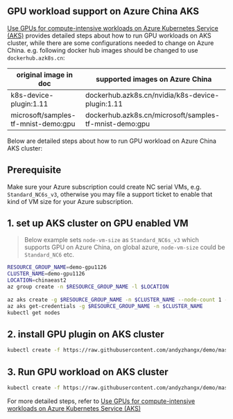 ## GPU workload support on Azure China AKS
[Use GPUs for compute-intensive workloads on Azure Kubernetes Service (AKS)](https://docs.microsoft.com/en-us/azure/aks/gpu-cluster) provides detailed steps about how to run GPU workloads on AKS cluster, while there are some configurations needed to change on Azure China. e.g. following docker hub images should be changed to use `dockerhub.azk8s.cn`:

| original image in doc | supported images on Azure China |
| ---- | ---- |
| k8s-device-plugin:1.11 | dockerhub.azk8s.cn/nvidia/k8s-device-plugin:1.11 |
| microsoft/samples-tf-mnist-demo:gpu | dockerhub.azk8s.cn/microsoft/samples-tf-mnist-demo:gpu |

Below are detailed steps about how to run GPU workload on Azure China AKS cluster: 
## Prerequisite
Make sure your Azure subscription could create NC serial VMs, e.g. `Standard_NC6s_v3`, otherwise you may file a support ticket to enable that kind of VM size for your Azure subscription.

## 1. set up AKS cluster on GPU enabled VM
> Below example sets `node-vm-size` as `Standard_NC6s_v3` which supports GPU on Azure China, on global azure, `node-vm-size` could be `Standard_NC6` etc.

```sh
RESOURCE_GROUP_NAME=demo-gpu1126
CLUSTER_NAME=demo-gpu1126
LOCATION=chinaeast2
az group create -n $RESOURCE_GROUP_NAME -l $LOCATION
		 
az aks create -g $RESOURCE_GROUP_NAME -n $CLUSTER_NAME --node-count 1 --node-vm-size Standard_NC6s_v3 --disable-rbac --generate-ssh-keys --kubernetes-version 1.12.6 -l $LOCATION	
az aks get-credentials -g $RESOURCE_GROUP_NAME -n $CLUSTER_NAME
kubectl get nodes
```

## 2. install GPU plugin on AKS cluster
```sh
kubectl create -f https://raw.githubusercontent.com/andyzhangx/demo/master/linux/gpu/nvidia-device-plugin-ds-mooncake.yaml
```

## 3. Run GPU workload on AKS cluster
```sh
kubectl create -f https://raw.githubusercontent.com/andyzhangx/demo/master/linux/gpu/gpu-demo-mooncake.yaml
```

For more detailed steps, refer to [Use GPUs for compute-intensive workloads on Azure Kubernetes Service (AKS)](https://docs.microsoft.com/en-us/azure/aks/gpu-cluster) 
